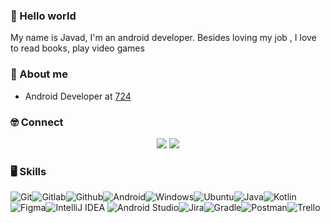### 👋 Hello world 

My name is Javad, I'm an android developer. Besides loving my job , I love to read books, play video games



### 🧐 About me

- Android Developer at [724](https://724.ir/)

### 🤓 Connect

<p align="center">
  <a href="https://www.linkedin.com/in/sjsadati/"><img src="https://img.shields.io/badge/-LinkedIn-blue?style=for-the-badge&logo=Linkedin&logoColor=white"/></a>
  <a href="https://twitter.com/gradlevv"><img src="https://img.shields.io/badge/-Twitter-blue?style=for-the-badge&logo=Twitter&logoColor=white"/></a>
</a>

</p>

### 🖥️ Skills
![Git](https://img.shields.io/badge/git-%23F05033.svg?style=for-the-badge&logo=git&logoColor=white)![Gitlab](https://img.shields.io/badge/GitLab-330F63?style=for-the-badge&logo=gitlab&logoColor=white)![Github](https://img.shields.io/badge/GitHub-100000?style=for-the-badge&logo=github&logoColor=white)![Android](https://img.shields.io/badge/Android-3DDC84?style=for-the-badge&logo=android&logoColor=white)![Windows](https://img.shields.io/badge/Windows-0078D6?style=for-the-badge&logo=windows&logoColor=white)![Ubuntu](https://img.shields.io/badge/Ubuntu-E95420?style=for-the-badge&logo=ubuntu&logoColor=white)![Java](https://img.shields.io/badge/Java-ED8B00?style=for-the-badge&logo=java&logoColor=white)![Kotlin](https://img.shields.io/badge/Kotlin-0095D5?&style=for-the-badge&logo=kotlin&logoColor=white)![Figma](https://img.shields.io/badge/figma-%23F24E1E.svg?style=for-the-badge&logo=figma&logoColor=white)![IntelliJ IDEA](https://img.shields.io/badge/IntelliJIDEA-000000.svg?style=for-the-badge&logo=intellij-idea&logoColor=white)
![Android Studio](https://img.shields.io/badge/Android%20Studio-3DDC84.svg?style=for-the-badge&logo=android-studio&logoColor=white)![Jira](https://img.shields.io/badge/jira-%230A0FFF.svg?style=for-the-badge&logo=jira&logoColor=white)![Gradle](https://img.shields.io/badge/Gradle-02303A.svg?style=for-the-badge&logo=Gradle&logoColor=white)![Postman](https://img.shields.io/badge/Postman-FF6C37?style=for-the-badge&logo=postman&logoColor=white)![Trello](https://img.shields.io/badge/Trello-%23026AA7.svg?style=for-the-badge&logo=Trello&logoColor=white)

<!--
**gradlevv/gradlevv** is a ✨ _special_ ✨ repository because its `README.md` (this file) appears on your GitHub profile.

Here are some ideas to get you started:

- 🔭 I’m currently working on ...
- 🌱 I’m currently learning ...
- 👯 I’m looking to collaborate on ...
- 🤔 I’m looking for help with ...
- 💬 Ask me about ...
- 📫 How to reach me: ...
- 😄 Pronouns: ...
- ⚡ Fun fact: ...
-->
